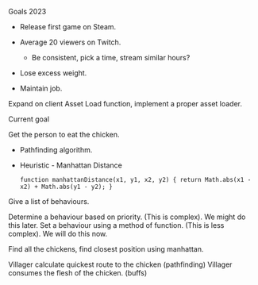 Goals 2023

-   Release first game on Steam.
-   Average 20 viewers on Twitch.

    -   Be consistent, pick a time, stream similar hours?

-   Lose excess weight.
-   Maintain job.

Expand on client Asset Load function, implement a proper asset loader.

Current goal

Get the person to eat the chicken.

-   Pathfinding algorithm.

*   Heuristic - Manhattan Distance

    `function manhattanDistance(x1, y1, x2, y2) { return Math.abs(x1 - x2) + Math.abs(y1 - y2); }`

Give a list of behaviours.

Determine a behaviour based on priority. (This is complex). We might do this later.
Set a behaviour using a method of function. (This is less complex). We will do this now.

Find all the chickens, find closest position using manhattan.

<!--
Find the nearest chicken to the villager. (only works on the basis a tile is aware of what is on it.)

    - Create a zone of control. (An area to search the nodes of the graph, maybe a 10x10 square would be a good start?)
    - Search the zone of control nodes for chicken.
    - Did we find any chicken?
        - No
            - EXPAND THE ZONE OF CONTROL UNTIL WE FIND CHICKEN!!!!
        - Yes
            - Did we find more than one chicken?
                - No
                    - We found the nearest chicken!!!
                - Yes
                    - Get the path costs to the chickens from the pathfinder, and choose the lowest cost.
                    - We found the nearest chicken! -->

Villager calculate quickest route to the chicken (pathfinding)
Villager consumes the flesh of the chicken. (buffs)

